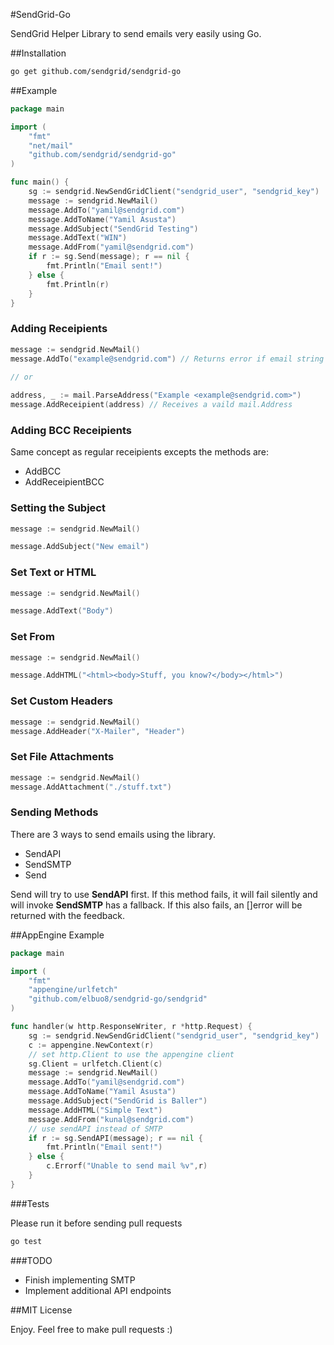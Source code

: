 #SendGrid-Go

SendGrid Helper Library to send emails very easily using Go.

##Installation

```bash
go get github.com/sendgrid/sendgrid-go
```

##Example

```Go
package main

import (
	"fmt"
	"net/mail"
	"github.com/sendgrid/sendgrid-go"
)

func main() {
	sg := sendgrid.NewSendGridClient("sendgrid_user", "sendgrid_key")
	message := sendgrid.NewMail()
	message.AddTo("yamil@sendgrid.com")
	message.AddToName("Yamil Asusta")
	message.AddSubject("SendGrid Testing")
	message.AddText("WIN")
	message.AddFrom("yamil@sendgrid.com")
    if r := sg.Send(message); r == nil {
		fmt.Println("Email sent!")
	} else {
		fmt.Println(r)
	}
}

```

### Adding Receipients

```Go
message := sendgrid.NewMail()
message.AddTo("example@sendgrid.com") // Returns error if email string is not valid RFC 5322
 
// or

address, _ := mail.ParseAddress("Example <example@sendgrid.com>")
message.AddReceipient(address) // Receives a vaild mail.Address
```

### Adding BCC Receipients

Same concept as regular receipients excepts the methods are:

*	AddBCC
* 	AddReceipientBCC

### Setting the Subject

```Go
message := sendgrid.NewMail()

message.AddSubject("New email")
```

### Set Text or HTML

```Go
message := sendgrid.NewMail()

message.AddText("Body")
```
### Set From

```Go
message := sendgrid.NewMail()

message.AddHTML("<html><body>Stuff, you know?</body></html>")
```
### Set Custom Headers

```Go
message := sendgrid.NewMail()
message.AddHeader("X-Mailer", "Header")
```
### Set File Attachments

```Go
message := sendgrid.NewMail()
message.AddAttachment("./stuff.txt")
```
### Sending Methods

There are 3 ways to send emails using the library. 

* 	SendAPI
* 	SendSMTP
* 	Send 

Send will try to use **SendAPI** first. If this method fails, it will fail silently and will invoke **SendSMTP** has a fallback. If this also fails, an []error will be returned with the feedback.

##AppEngine Example

```Go
package main

import (
	"fmt"
	"appengine/urlfetch"
	"github.com/elbuo8/sendgrid-go/sendgrid"
)

func handler(w http.ResponseWriter, r *http.Request) {
	sg := sendgrid.NewSendGridClient("sendgrid_user", "sendgrid_key")
	c := appengine.NewContext(r)
	// set http.Client to use the appengine client
	sg.Client = urlfetch.Client(c)
	message := sendgrid.NewMail()
	message.AddTo("yamil@sendgrid.com")
	message.AddToName("Yamil Asusta")
	message.AddSubject("SendGrid is Baller")
	message.AddHTML("Simple Text")
	message.AddFrom("kunal@sendgrid.com")
	// use sendAPI instead of SMTP
	if r := sg.SendAPI(message); r == nil {
		fmt.Println("Email sent!")
	} else {
		c.Errorf("Unable to send mail %v",r)
	}
}

```

###Tests

Please run it before sending pull requests

```bash
go test
```

###TODO

* Finish implementing SMTP
* Implement additional API endpoints

##MIT License

Enjoy. Feel free to make pull requests :)
